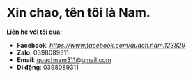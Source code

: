 # Xin chao, tên tôi là Nam.

**Liên hệ với tôi qua:**
* __Facebook__: _<https://www.facebook.com/quach.nam.123829>_
* __Zalo__: 0398089311
* __Email__: quachnam311@gmail.com
* __Di động__: 0398089311

